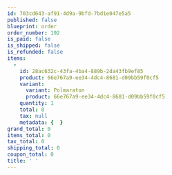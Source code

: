 ```yaml
---
id: 703cd643-af91-4d9a-9bfd-7bd1e047e5a5
published: false
blueprint: order
order_number: 192
is_paid: false
is_shipped: false
is_refunded: false
items:
  -
    id: 28ac632c-43fa-4ba4-889b-2da43fb9ef85
    product: 66e767a9-ee34-4dc4-8681-d09bb59f0cf5
    variant:
      variant: Polmaraton
      product: 66e767a9-ee34-4dc4-8681-d09bb59f0cf5
    quantity: 1
    total: 0
    tax: null
    metadata: {  }
grand_total: 0
items_total: 0
tax_total: 0
shipping_total: 0
coupon_total: 0
title: ' '
---
```

